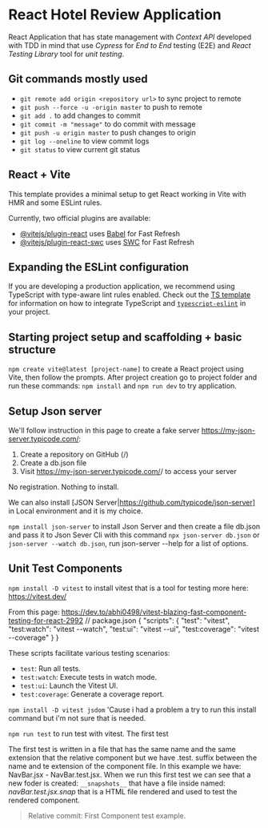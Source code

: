# React Hotel Review Application
React Application that has state management with _Context API_ developed with TDD in mind that use _Cypress_ for _End to End_ testing (E2E) and _React Testing Library_ tool for _unit testing_.

## Git commands mostly used

- `git remote add origin <repository url>` to sync project to remote
- `git push --force -u -origin master` to push to remote
- `git add .` to add changes to commit
- `git commit -m "message"` to do commit with message
- `git push -u origin master` to push changes to origin
- `git log --oneline` to view commit logs
- `git status` to view current git status

## React + Vite
This template provides a minimal setup to get React working in Vite with HMR and some ESLint rules.

Currently, two official plugins are available:

- [@vitejs/plugin-react](https://github.com/vitejs/vite-plugin-react/blob/main/packages/plugin-react) uses [Babel](https://babeljs.io/) for Fast Refresh
- [@vitejs/plugin-react-swc](https://github.com/vitejs/vite-plugin-react/blob/main/packages/plugin-react-swc) uses [SWC](https://swc.rs/) for Fast Refresh

## Expanding the ESLint configuration
If you are developing a production application, we recommend using TypeScript with type-aware lint rules enabled. Check out the [TS template](https://github.com/vitejs/vite/tree/main/packages/create-vite/template-react-ts) for information on how to integrate TypeScript and [`typescript-eslint`](https://typescript-eslint.io) in your project.

## Starting project setup and scaffolding + basic structure
`npm create vite@latest [project-name]` to create a React project using Vite, then follow the prompts. After project creation go to project folder and run these commands: `npm install` and `npm run dev` to try application.

## Setup Json server
We'll follow instruction in this page to create a fake server https://my-json-server.typicode.com/:
1. Create a repository on GitHub (<your-username>/<your-repo>)
2. Create a db.json file
3. Visit https://my-json-server.typicode.com/<your-username>/<your-repo> to access your server

No registration. Nothing to install.

We can also install [JSON Server|https://github.com/typicode/json-server] in Local environment and it is my choice.

`npm install json-server` to install Json Server and then create a file db.json and pass it to Json Sever Cli with this command
`npx json-server db.json` or `json-server --watch db.json`, run json-server --help for a list of options.

## Unit Test Components

`npm install -D vitest` to install vitest that is a tool for testing more here: https://vitest.dev/

From this page: https://dev.to/abhi0498/vitest-blazing-fast-component-testing-for-react-2992
// package.json
{
  "scripts": {
    "test": "vitest",
    "test:watch": "vitest --watch",
    "test:ui": "vitest --ui",
    "test:coverage": "vitest --coverage"
  }
}

These scripts facilitate various testing scenarios:

- `test`: Run all tests.
- `test:watch`: Execute tests in watch mode.
- `test:ui`: Launch the Vitest UI.
- `test:coverage`: Generate a coverage report.

`npm install -D vitest jsdom` 'Cause i had a problem a try to run this install command but i'm not sure that is needed.

`npm run test` to run test with vitest. The first test 

The first test is written in a file that has the same name and the same extension that the relative component but we have .test. suffix between the name and te extension of the component file.
In this example we have: NavBar.jsx - NavBar.test.jsx.
When we run this first test we can see that a new foder is created: `__snapshots__` that have a file inside named: _navBar.test.jsx.snap_ that is a HTML file rendered and used to test the rendered component.

> Relative commit: First Component test example. 

